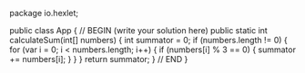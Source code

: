 package io.hexlet;

public class App {
    // BEGIN (write your solution here)
    public static int calculateSum(int[] numbers) {
        int summator = 0;
        if (numbers.length != 0) {
            for (var i = 0; i < numbers.length; i++) {
                if (numbers[i] % 3 == 0) {
                    summator += numbers[i];
                }
            }
        }
        return summator;
    }
    // END
}
